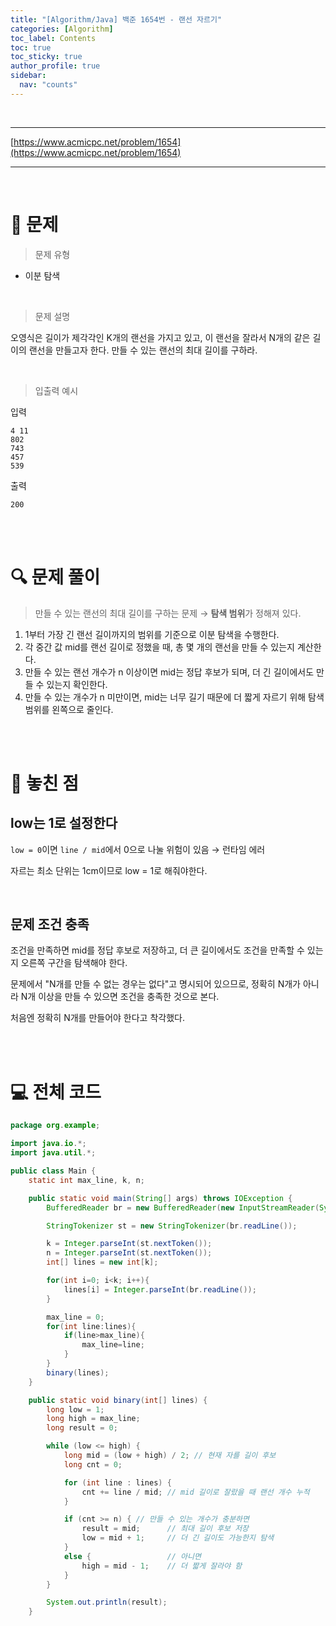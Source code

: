 ```yaml
---
title: "[Algorithm/Java] 백준 1654번 - 랜선 자르기"
categories: [Algorithm]
toc_label: Contents
toc: true
toc_sticky: true
author_profile: true
sidebar:
  nav: "counts"
---
```


<br>

---

[https://www.acmicpc.net/problem/1654](https://www.acmicpc.net/problem/1654)

---

<br>

# 📌 문제

> 문제 유형

- 이분 탐색

<br>

> 문제 설명

오영식은 길이가 제각각인 K개의 랜선을 가지고 있고, 이 랜선을 잘라서 N개의 같은 길이의 랜선을 만들고자 한다. 만들 수 있는 랜선의 최대 길이를 구하라.

<br>

> 입출력 예시

입력

```
4 11
802
743
457
539
```

출력

```
200
```

<br><br>

# 🔍 문제 풀이

> 만들 수 있는 랜선의 최대 길이를 구하는 문제 → **탐색 범위**가 정해져 있다.

1. 1부터 가장 긴 랜선 길이까지의 범위를 기준으로 이분 탐색을 수행한다.
2. 각 중간 값 mid를 랜선 길이로 정했을 때, 총 몇 개의 랜선을 만들 수 있는지 계산한다.
3. 만들 수 있는 랜선 개수가 n 이상이면 mid는 정답 후보가 되며, 더 긴 길이에서도 만들 수 있는지 확인한다.
4. 만들 수 있는 개수가 n 미만이면, mid는 너무 길기 때문에 더 짧게 자르기 위해 탐색 범위를 왼쪽으로 줄인다.

<br><br>

# 📌 놓친 점

## low는 1로 설정한다

`low = 0`이면 `line / mid`에서 0으로 나눌 위험이 있음 → 런타임 에러

자르는 최소 단위는 1cm이므로 low = 1로 해줘야한다.

<br>

## 문제 조건 충족

조건을 만족하면 mid를 정답 후보로 저장하고, 더 큰 길이에서도 조건을 만족할 수 있는지 오른쪽 구간을 탐색해야 한다.

문제에서 "N개를 만들 수 없는 경우는 없다"고 명시되어 있으므로, 정확히 N개가 아니라 N개 이상을 만들 수 있으면 조건을 충족한 것으로 본다.

처음엔 정확히 N개를 만들어야 한다고 착각했다.

<br><br>

# 💻 전체 코드

```java
package org.example;

import java.io.*;
import java.util.*;

public class Main {
    static int max_line, k, n;

    public static void main(String[] args) throws IOException {
        BufferedReader br = new BufferedReader(new InputStreamReader(System.in));

        StringTokenizer st = new StringTokenizer(br.readLine());

        k = Integer.parseInt(st.nextToken());
        n = Integer.parseInt(st.nextToken());
        int[] lines = new int[k];

        for(int i=0; i<k; i++){
            lines[i] = Integer.parseInt(br.readLine());
        }

        max_line = 0;
        for(int line:lines){
            if(line>max_line){
                max_line=line;
            }
        }
        binary(lines);
    }

    public static void binary(int[] lines) {
        long low = 1;
        long high = max_line;
        long result = 0;

        while (low <= high) {
            long mid = (low + high) / 2; // 현재 자를 길이 후보
            long cnt = 0;

            for (int line : lines) {
                cnt += line / mid; // mid 길이로 잘랐을 때 랜선 개수 누적
            }

            if (cnt >= n) { // 만들 수 있는 개수가 충분하면
                result = mid;      // 최대 길이 후보 저장
                low = mid + 1;     // 더 긴 길이도 가능한지 탐색
            }
            else {                 // 아니면
                high = mid - 1;    // 더 짧게 잘라야 함
            }
        }

        System.out.println(result);
    }
```

<br>
